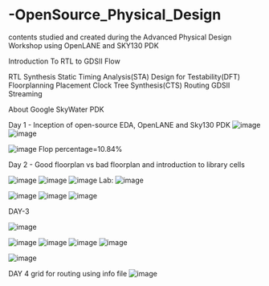 # -OpenSource_Physical_Design
contents studied and created during the Advanced Physical Design Workshop using OpenLANE and SKY130 PDK

Introduction To RTL to GDSII Flow

RTL Synthesis
Static Timing Analysis(STA)
Design for Testability(DFT)
Floorplanning
Placement
Clock Tree Synthesis(CTS)
Routing
GDSII Streaming


About Google SkyWater PDK






Day 1 - Inception of open-source EDA, OpenLANE and Sky130 PDK
![image](https://user-images.githubusercontent.com/93296554/183036477-9219a889-10ad-4cf0-b04c-30626fde92a9.png)
![image](https://user-images.githubusercontent.com/93296554/183043895-e6437db4-f2d1-4885-af0d-4bdd7d907f5d.png)

![image](https://user-images.githubusercontent.com/93296554/183045846-e2e93650-a109-4a27-9664-d6f4f90ec7eb.png)
Flop percentage=10.84%






Day 2 - Good floorplan vs bad floorplan and introduction to library cells



![image](https://user-images.githubusercontent.com/93296554/183027044-85a85d29-1397-42a8-8e89-fbf258de59a5.png)
![image](https://user-images.githubusercontent.com/93296554/183028188-206fd7bf-4734-4339-98f9-8e1f1fc47831.png)
![image](https://user-images.githubusercontent.com/93296554/183028919-5b035f1a-75e3-4761-bbe6-956070978488.png)
Lab:
![image](https://user-images.githubusercontent.com/93296554/183049382-6dabe73e-ddd5-405d-b903-31e4eb3f756f.png)

![image](https://user-images.githubusercontent.com/93296554/183049231-3a62c68c-7121-49a4-a330-b97378459806.png)
![image](https://user-images.githubusercontent.com/93296554/183049859-cb717a38-c28e-4a4d-a077-46d496cbbf01.png)
![image](https://user-images.githubusercontent.com/93296554/183291764-db966abb-17e5-44c4-baac-adfed294c525.png)





DAY-3

![image](https://user-images.githubusercontent.com/93296554/183249821-f9be73d9-7f8d-4fdf-831b-3ddc8497d218.png)

![image](https://user-images.githubusercontent.com/93296554/183250317-8875eeac-065b-470a-b804-e2173031f333.png)
![image](https://user-images.githubusercontent.com/93296554/183250478-874174f7-06e5-4d57-b5f1-cab4de905c1d.png)
![image](https://user-images.githubusercontent.com/93296554/183251138-f09f97fd-f0ba-4a2d-a5c2-14e422efe97a.png)
![image](https://user-images.githubusercontent.com/93296554/183256363-528a8086-8519-4ce4-a9b6-78da772e8600.png)



![image](https://user-images.githubusercontent.com/93296554/183258331-1acd5cf8-969f-420c-9102-6fe0f443350d.png)


DAY 4
grid for routing using info file
![image](https://user-images.githubusercontent.com/93296554/183281052-fc4b1ed6-ad98-4369-a534-8bdf704139ad.png)



